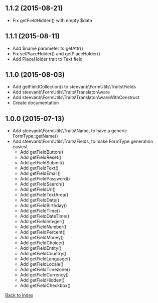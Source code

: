 1.1.2 (2015-08-21)
------------------

- Fix getFieldHidden() with empty $data

1.1.1 (2015-08-11)
------------------

- Add $name parameter to getAttr()
- Fix setPlaceHolder() and getPlaceHolder()
- Add PlaceHolder trait to Text field

1.1.0 (2015-08-03)
------------------

- Add getFieldCollection() to steevanb\FormUtils\Traits\Fields
- Add steevanb\FormUtils\Traits\TranslatorAware
- Add steevanb\FormUtils\Traits\TranslatorAwareWithConstruct
- Create documentation

1.0.0 (2015-07-13)
------------------

- Add steevanb\FormUtils\Traits\Name, to have a generic FormType::getName()
- Add steevanb\FormUtils\Traits\Fields, to make FormType generation easiest
    - Add getFieldButton()
    - Add getFieldReset()
    - Add getFieldSubmit()
    - Add getFieldText()
    - Add getFieldEmail()
    - Add getFieldPassword()
    - Add getFieldSearch()
    - Add getFieldUrl()
    - Add getFieldTextArea()
    - Add getFieldDate()
    - Add getFieldBirthday()
    - Add getFieldTime()
    - Add getFieldDateTime()
    - Add getFieldInteger()
    - Add getFieldNumber()
    - Add getFieldPercent()
    - Add getFieldMoney()
    - Add getFieldChoice()
    - Add getFieldEntity()
    - Add getFieldCountry()
    - Add getFieldLanguage()
    - Add getFieldLocale()
    - Add getFieldTimezone()
    - Add getFieldCurrency()
    - Add getFieldHidden()
    - Add getFieldCheckbox()

[Back to index](../README.md)

